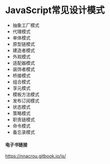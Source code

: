 # JavaScript常见设计模式

* 抽象工厂模式
* 代理模式
* 单体模式
* 原型链模式
* 建造者模式
* 外观模式
* 适配器模式
* 装饰者模式
* 桥接模式
* 组合模式
* 享元模式
* 模板方法模式
* 发布订阅模式
* 状态模式
* 策略模式
* 职责链模式
* 命令模式
* 备忘录模式

#### 电子书链接
https://nnacrou.gitbook.io/js/
